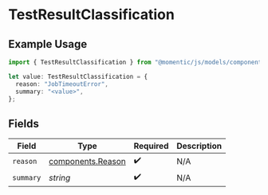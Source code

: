 # TestResultClassification

## Example Usage

```typescript
import { TestResultClassification } from "@momentic/js/models/components";

let value: TestResultClassification = {
  reason: "JobTimeoutError",
  summary: "<value>",
};
```

## Fields

| Field                                                  | Type                                                   | Required                                               | Description                                            |
| ------------------------------------------------------ | ------------------------------------------------------ | ------------------------------------------------------ | ------------------------------------------------------ |
| `reason`                                               | [components.Reason](../../models/components/reason.md) | :heavy_check_mark:                                     | N/A                                                    |
| `summary`                                              | *string*                                               | :heavy_check_mark:                                     | N/A                                                    |